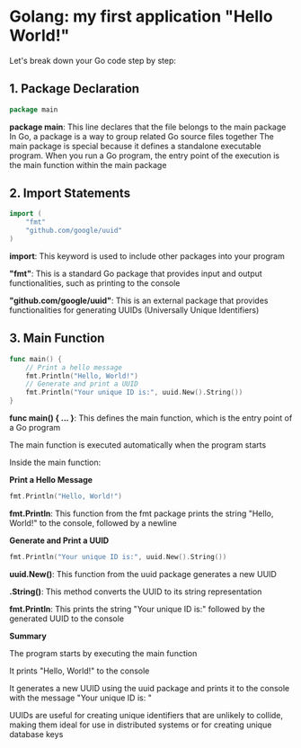 # Golang: my first application "Hello World!"

Let's break down your Go code step by step:

## 1. Package Declaration

```go
package main
```

**package main**: This line declares that the file belongs to the main package
In Go, a package is a way to group related Go source files together
The main package is special because it defines a standalone executable program. When you run a Go program, the entry point of the execution is the main function within the main package

## 2. Import Statements

```go
import (
    "fmt"
    "github.com/google/uuid"
)
```

**import**: This keyword is used to include other packages into your program

**"fmt"**: This is a standard Go package that provides input and output functionalities, such as printing to the console

**"github.com/google/uuid"**: This is an external package that provides functionalities for generating UUIDs (Universally Unique Identifiers)


## 3. Main Function

```go
func main() {
    // Print a hello message
    fmt.Println("Hello, World!")
    // Generate and print a UUID
    fmt.Println("Your unique ID is:", uuid.New().String())
}
```

**func main() { ... }**: This defines the main function, which is the entry point of a Go program

The main function is executed automatically when the program starts

Inside the main function:

**Print a Hello Message**

```go
fmt.Println("Hello, World!")
```

**fmt.Println**: This function from the fmt package prints the string "Hello, World!" to the console, followed by a newline

**Generate and Print a UUID**

```go
fmt.Println("Your unique ID is:", uuid.New().String())
```

**uuid.New()**: This function from the uuid package generates a new UUID

**.String()**: This method converts the UUID to its string representation

**fmt.Println**: This prints the string "Your unique ID is:" followed by the generated UUID to the console

**Summary**

The program starts by executing the main function

It prints "Hello, World!" to the console

It generates a new UUID using the uuid package and prints it to the console with the message "Your unique ID is: "

UUIDs are useful for creating unique identifiers that are unlikely to collide, making them ideal for use in distributed systems or for creating unique database keys
